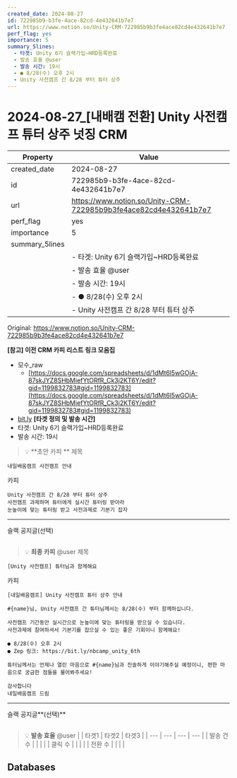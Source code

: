 ```yaml
---
created_date: 2024-08-27
id: 722985b9-b3fe-4ace-82cd-4e432641b7e7
url: https://www.notion.so/Unity-CRM-722985b9b3fe4ace82cd4e432641b7e7
perf_flag: yes
importance: 5
summary_5lines:
  - 타겟: Unity 6기 슬랙가입~HRD등록완료
  - 발송 효율 @user
  - 발송 시간: 19시
  - ● 8/28(수) 오후 2시
  - Unity 사전캠프 간 8/28 부터 튜터 상주
---
```


# 2024-08-27_[내배캠 전환] Unity 사전캠프 튜터 상주 넛징 CRM

| Property | Value |
| --- | --- |
| created_date | 2024-08-27 |
| id | 722985b9-b3fe-4ace-82cd-4e432641b7e7 |
| url | https://www.notion.so/Unity-CRM-722985b9b3fe4ace82cd4e432641b7e7 |
| perf_flag | yes |
| importance | 5 |
| summary_5lines | |
|  | - 타겟: Unity 6기 슬랙가입~HRD등록완료 |
|  | - 발송 효율 @user |
|  | - 발송 시간: 19시 |
|  | - ● 8/28(수) 오후 2시 |
|  | - Unity 사전캠프 간 8/28 부터 튜터 상주 |

Original: https://www.notion.so/Unity-CRM-722985b9b3fe4ace82cd4e432641b7e7

**[참고] 이전 CRM 카피 리스트**
**링크 모음집**
- 모수_raw
  - [https://docs.google.com/spreadsheets/d/1dMt6l5wGOjA-87skJYZ8SHbMiefYtORfR_Ck3j2KT6Y/edit?gid=1199832783#gid=1199832783](https://docs.google.com/spreadsheets/d/1dMt6l5wGOjA-87skJYZ8SHbMiefYtORfR_Ck3j2KT6Y/edit?gid=1199832783#gid=1199832783)
- [bit.ly](http://bit.ly/)
**[타겟 정의 및 발송 시간]**
- 타겟: Unity 6기 슬랙가입~HRD등록완료
- 발송 시간: 19시
> 💡 **초안 카피 **
제목
```plain text
내일배움캠프 사전캠프 안내
```
카피
```plain text
Unity 사전캠프 간 8/28 부터 튜터 상주
사전캠프 과제하며 튜터에게 실시간 튜터링 받아라
눈높이에 맞는 튜터링 받고 사전과제로 기본기 잡자
```

---
슬랙 공지글(선택)
```plain text

```
> 💡 **최종 카피** @user 
제목
```plain text
[Unity 사전캠프] 튜터님과 함께해요
```
카피
```plain text
[내일배움캠프] Unity 사전캠프 튜터 상주 안내

#{name}님, Unity 사전캠프 간 튜터님께서는 8/28(수) 부터 함께하십니다.

사전캠프 기간동안 실시간으로 눈높이에 맞는 튜터링을 받으실 수 있습니다.
사전과제에 참여하셔서 기본기를 잡으실 수 있는 좋은 기회이니 함께해요!

● 8/28(수) 오후 2시
● Zep 링크: https://bit.ly/nbcamp_unity_6th

튜터님께서는 언제나 열린 마음으로 #{name}님과 진솔하게 이야기해주실 예정이니, 편한 마음으로 궁금한 점들을 물어봐주세요!

감사합니다
내일배움캠프 드림
```

---
슬랙 공지글**(선택)**
```plain text

```
> 💡 **발송 효율** @user 
|  | 타겟1 | 타겟2 | 타겟3 |
| --- | --- | --- | --- |
| 발송 건수 |  |  |  |
| 클릭 수  |  |  |  |
| 전환 수 |  |  |  |

## Databases
